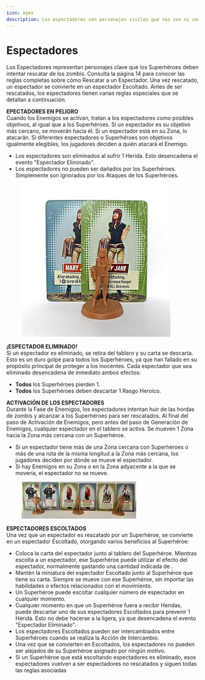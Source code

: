 ```yaml
---
icon: eyes
description: Los espectadores son personajes civiles que nos son ni zombies ni personas.
---
```


# Espectadores

Los Espectadores representan personajes clave que los Superhéroes deben intentar rescatar de los zombis. Consulta la página 14 para conocer las reglas completas sobre cómo Rescatar a un Espectador. Una vez rescatado, un espectador se convierte en un espectador Escoltado. Antes de ser rescatados, los espectadores tienen varias reglas especiales que se detallan a continuación.

**EPECTADORES EN PELIGRO**\
Cuando los Enemigos se activan, tratan a los espectadores como posibles objetivos, al igual que a los Superhéroes. Si un espectador es su objetivo más cercano, se moverán hacia él. Si un espectador está en su Zona, lo atacarán. Si diferentes espectadores o Superhéroes son objetivos igualmente elegibles, los jugadores deciden a quién atacará el Enemigo.

* Los espectadores son eliminados al sufrir 1 Herida. Esto desencadena el evento "Espectador Eliminado".
* Los espectadores no pueden ser dañados por los Superhéroes. Simplemente son ignorados por los Ataques de los Superhéroes.

<figure><img src="../.gitbook/assets/espectadoreszombie1.jpg" alt=""><figcaption></figcaption></figure>

**¡ESPECTADOR ELIMINADO!**\
Si un espectador es eliminado, se retira del tablero y su carta se descarta. Esto es un duro golpe para todos los Superhéroes, ya que han fallado en su propósito principal de proteger a los inocentes. Cada espectador que sea eliminado desencadena de inmediato ambos efectos:

* **Todos** los Superhéroes pierden 1.
* **Todos** los Superhéroes deben descartar 1 Rasgo Heroico.

**ACTIVACIÓN DE LOS ESPECTADORES**\
Durante la Fase de Enemigos, los espectadores intentan huir de las hordas de zombis y alcanzar a los Superhéroes para ser rescatados. Al final del paso de Activación de Enemigos, pero antes del paso de Generación de Enemigos, cualquier espectador en el tablero se activa. Se mueven 1 Zona hacia la Zona más cercana con un Superhéroe.

* Si un espectador tiene más de una Zona cercana con Superhéroes o más de una ruta de la misma longitud a la Zona más cercana, los jugadores deciden por dónde se mueve el espectador.
* Si hay Enemigos en su Zona o en la Zona adyacente a la que se movería, el espectador no se mueve.

<figure><img src="../.gitbook/assets/image (9).png" alt="" width="300"><figcaption></figcaption></figure>

**ESPECTADORES ESCOLTADOS**\
Una vez que un espectador es rescatado por un Superhéroe, se convierte en un espectador Escoltado, otorgando varios beneficios al Superhéroe:

* Coloca la carta del espectador junto al tablero del Superhéroe. Mientras escolta a un espectador, ese Superhéroe puede utilizar el efecto del espectador, normalmente gastando una cantidad indicada de .
* Mantén la miniatura del espectador Escoltado junto al Superhéroe que tiene su carta. Siempre se mueve con ese Superhéroe, sin importar las habilidades o efectos relacionados con el movimiento.
* Un Superhéroe puede escoltar cualquier número de espectador en cualquier momento.
* Cualquier momento en que un Superhéroe fuera a recibir Heridas, puede descartar uno de sus espectadores Escoltados para prevenir 1 Herida. Esto no debe hacerse a la ligera, ya que desencadena el evento "Espectador Eliminado".
* Los espectadores Escoltados pueden ser intercambiados entre Superhéroes cuando se realiza la Acción de Intercambio.
* Una vez que se convierten en Escoltados, los espectadores no pueden ser alejados de su Superhéroe asignado por ningún motivo.
* Si un Superhéroe que está escoltando espectadores es eliminado, esos espectadores vuelven a ser espectadores no rescatados y siguen todas las reglas asociadas
